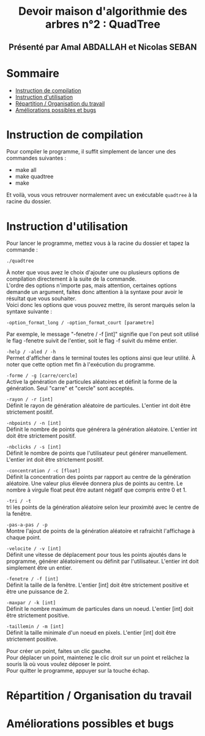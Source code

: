 <div style="text-align:center"> 
<h1>Devoir maison d'algorithmie des arbres n°2&nbsp;: QuadTree</h1>
<h2>Présenté par Amal ABDALLAH et Nicolas SEBAN</h2>
</div>

<h1>Sommaire</h1>

- [Instruction de compilation](#instruction-de-compilation)
- [Instruction d'utilisation](#instruction-dutilisation)
- [Répartition / Organisation du travail](#répartition--organisation-du-travail)
- [Améliorations possibles et bugs](#améliorations-possibles-et-bugs)


# Instruction de compilation

Pour compiler le programme, il suffit simplement de lancer une des commandes suivantes&nbsp;:

- make all
- make quadtree
- make

Et voilà, vous vous retrouver normalement avec un exécutable `quadtree` à la racine du dossier.

# Instruction d'utilisation

Pour lancer le programme, mettez vous à la racine du dossier et tapez la commande&nbsp;:

```
./quadtree
```

À noter que vous avez le choix d'ajouter une ou plusieurs options de compilation directement à la suite de la commande.<br>
L'ordre des options n'importe pas, mais attention, certaines options demande un argument, faites donc attention à la syntaxe pour avoir le résultat que vous souhaiter.<br>
Voici donc les options que vous pouvez mettre, ils seront marqués selon la syntaxe suivante&nbsp;:

```
-option_format_long / -option_format_court [parametre]
```

Par exemple, le message 
"-fenetre / -f [int]" signifie que l'on peut soit
utilisé le flag -fenetre suivit de l'entier, soit le flag
-f suivit du même entier.

`-help / -aled / -h`<br>
Permet d'afficher dans le terminal toutes les options 
ainsi que leur utilité.
À noter que cette option met fin à l'exécution du programme.

`-forme / -g [carre/cercle]`<br>
Active la génération de particules aléatoires et
définit la forme de la génération.
Seul "carre" et "cercle" sont acceptés.

`-rayon / -r [int]`<br>
Définit le rayon de génération aléatoire de particules.
L'entier int doit être strictement positif.

`-nbpoints / -n [int]`<br>
Définit le nombre de points que générera la génération
aléatoire.
L'entier int doit être strictement positif.

`-nbclicks / -s [int]`<br>
Définit le nombre de points que l'utilisateur peut générer
manuellement.
L'entier int doit être strictement positif.

`-concentration / -c [float]`<br>
Définit la concentration des points par rapport au centre
de la génération aléatoire. Une valeur plus élevée donnera
plus de points au centre.
Le nombre à virgule float peut être autant négatif
que compris entre 0 et 1.

`-tri / -t`<br>
tri les points de la génération aléatoire selon leur
proximité avec le centre de la fenêtre.

`-pas-a-pas / -p`<br>
Montre l'ajout de points de la génération aléatoire et
rafraichit l'affichage à chaque point.

`-velocite / -v [int]`<br>
Définit une vitesse de déplacement pour tous les points
ajoutés dans le programme, générer aléatoirement ou définit
par l'utilisateur.
L'entier int doit simplement être un entier.

`-fenetre / -f [int]`<br>
Définit la taille de la fenêtre.
L'entier [int] doit être strictement positive et
être une puissance de 2.

`-maxpar / -k [int]`<br>
Définit le nombre maximum de particules dans un noeud.
L'entier [int] doit être strictement positive.

`-taillemin / -m [int]`<br>
Définit la taille minimale d'un noeud en pixels.
L'entier [int] doit être strictement positive.

Pour créer un point, faites un clic gauche.<br>
Pour déplacer un point, maintenez le clic droit sur un
point et relâchez la souris là où vous voulez déposer le point.<br>
Pour quitter le programme, appuyer sur la touche échap.


# Répartition / Organisation du travail
# Améliorations possibles et bugs